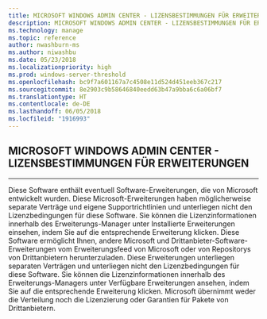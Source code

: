 ```yaml
---
title: MICROSOFT WINDOWS ADMIN CENTER - LIZENSBESTIMMUNGEN FÜR ERWEITERUNGEN
description: MICROSOFT WINDOWS ADMIN CENTER - LIZENSBESTIMMUNGEN FÜR ERWEITERUNGEN
ms.technology: manage
ms.topic: reference
author: nwashburn-ms
ms.author: niwashbu
ms.date: 05/23/2018
ms.localizationpriority: high
ms.prod: windows-server-threshold
ms.openlocfilehash: bc9f7a601167a7c4508e11d524d451eeb367c217
ms.sourcegitcommit: 8e2903c9b58646840eedd63b47a9bba6c6a06bf7
ms.translationtype: HT
ms.contentlocale: de-DE
ms.lasthandoff: 06/05/2018
ms.locfileid: "1916993"
---
```

## <a name="microsoft-windows-admin-center---license-terms-for-extensions"></a>MICROSOFT WINDOWS ADMIN CENTER - LIZENSBESTIMMUNGEN FÜR ERWEITERUNGEN
________________________________________

Diese Software enthält eventuell Software-Erweiterungen, die von Microsoft entwickelt wurden. Diese Microsoft-Erweiterungen haben möglicherweise separate Verträge und eigene Supportrichtlinien und unterliegen nicht den Lizenzbedingungen für diese Software. Sie können die Lizenzinformationen innerhalb des Erweiterungs-Manager unter Installierte Erweiterungen einsehen, indem Sie auf die entsprechende Erweiterung klicken. Diese Software ermöglicht Ihnen, andere Microsoft und Drittanbieter-Software-Erweiterungen vom Erweiterungsfeed von Microsoft oder von Repositorys von Drittanbietern herunterzuladen. Diese Erweiterungen unterliegen separaten Verträgen und unterliegen nicht den Lizenzbedingungen für diese Software. Sie können die Lizenzinformationen innerhalb des Erweiterungs-Managers unter Verfügbare Erweiterungen ansehen, indem Sie auf die entsprechende Erweiterung klicken. Microsoft übernimmt weder die Verteilung noch die Lizenzierung oder Garantien für Pakete von Drittanbietern.
